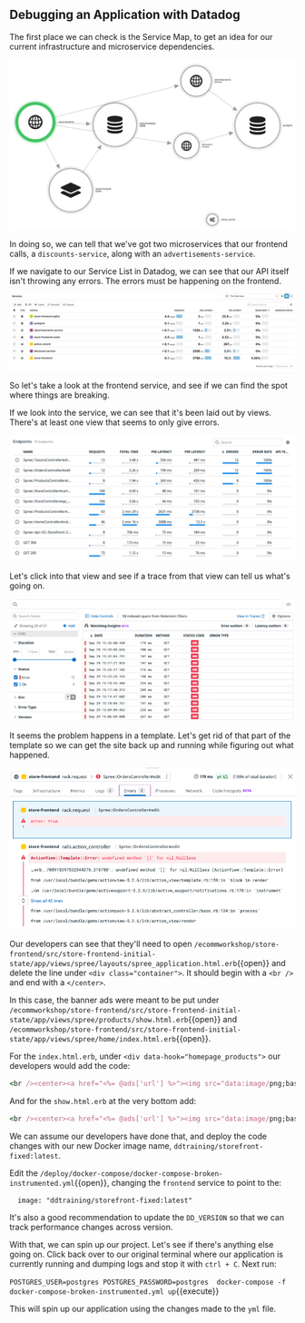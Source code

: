 ## Debugging an Application with Datadog

The first place we can check is the Service Map, to get an idea for our current infrastructure and microservice dependencies.

![Datadog Service Map](./assets/service-map.png)

In doing so, we can tell that we've got two microservices that our frontend calls, a `discounts-service`, along with an `advertisements-service`.

If we navigate to our Service List in Datadog, we can see that our API itself isn't throwing any errors. The errors must be happening on the frontend.

![Services List](./assets/problematic-service.gif)

So let's take a look at the frontend service, and see if we can find the spot where things are breaking.

If we look into the service, we can see that it's been laid out by views. There's at least one view that seems to only give errors.

![Endpoints](./assets/store-frontend_endpoints.png)

Let's click into that view and see if a trace from that view can tell us what's going on.

![Problematic Traces](./assets/store-frontend_Spree_OrdersController-trace-errors.png)

It seems the problem happens in a template. Let's get rid of that part of the template so we can get the site back up and running while figuring out what happened.

![Trace Errors](./assets/trace-details-error-message.png)

Our developers can see that they'll need to open `/ecommworkshop/store-frontend/src/store-frontend-initial-state/app/views/spree/layouts/spree_application.html.erb`{{open}} and delete the line under `<div class="container">`. It should begin with a `<br />` and end with a `</center>`.

In this case, the banner ads were meant to be put under `/ecommworkshop/store-frontend/src/store-frontend-initial-state/app/views/spree/products/show.html.erb`{{open}} and `/ecommworkshop/store-frontend/src/store-frontend-initial-state/app/views/spree/home/index.html.erb`{{open}}.

For the `index.html.erb`, under `<div data-hook="homepage_products">` our developers would add the code:

```ruby
<br /><center><a href="<%= @ads['url'] %>"><img src="data:image/png;base64,<%= @ads['base64'] %>" /></a></center>

```

And for the `show.html.erb` at the very bottom add:

```ruby 
<br /><center><a href="<%= @ads['url'] %>"><img src="data:image/png;base64,<%= @ads['base64'] %>" /></a></center><br />
```

We can assume our developers have done that, and deploy the code changes with our new Docker image name, `ddtraining/storefront-fixed:latest`.

Edit the `/deploy/docker-compose/docker-compose-broken-instrumented.yml`{{open}}, changing the `frontend` service to point to the:

```
  image: "ddtraining/storefront-fixed:latest"
```

It's also a good recommendation to update the `DD_VERSION` so that we can track performance changes across version.

With that, we can spin up our project. Let's see if there's anything else going on. Click back over to our original terminal where our application is currently running and dumping logs and stop it with `ctrl + C`. Next run:

`POSTGRES_USER=postgres POSTGRES_PASSWORD=postgres  docker-compose -f docker-compose-broken-instrumented.yml up`{{execute}}

This will spin up our application using the changes made to the `yml` file.


